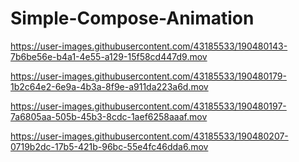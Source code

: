 # Simple-Compose-Animation


https://user-images.githubusercontent.com/43185533/190480143-7b6be56e-b4a1-4e55-a129-15f58cd447d9.mov


https://user-images.githubusercontent.com/43185533/190480179-1b2c64e2-6e9a-4b3a-8f9e-a911da223a6d.mov


https://user-images.githubusercontent.com/43185533/190480197-7a6805aa-505b-45b3-8cdc-1aef6258aaaf.mov


https://user-images.githubusercontent.com/43185533/190480207-0719b2dc-17b5-421b-96bc-55e4fc46dda6.mov

